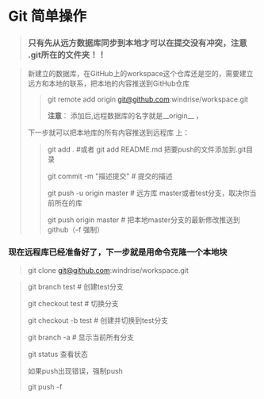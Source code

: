 #  Git 简单操作

> ### 只有先从远方数据库同步到本地才可以在提交没有冲突，注意 .git所在的文件夹！！



> 新建立的数据库，在GitHub上的workspace这个仓库还是空的，需要建立远方和本地的联系，把本地的内容推送到GitHub仓库
>
> > git remote add origin git@github.com:windrise/workspace.git
> >
> > __注意__： 添加后,远程数据库的名字就是__origin__ ，
>
> 下一步就可以把本地库的所有内容推送到远程库 上：
>
> > git add .   #或者 git add README.md   把要push的文件添加到.git目录
> >
> > git commit -m "描述提交"    # 提交的描述
> >
> > git push -u origin master    # 远方库 master或者test分支，取决你当前所在的库
> >
> > git push origin master      # 把本地master分支的最新修改推送到github（-f 强制）

### 现在远程库已经准备好了，下一步就是用命令克隆一个本地块



> git clone git@github.com:windrise/workspace.git



> git branch test   # 创建test分支
>
> git checkout test  # 切换分支
>
> git checkout -b test     # 创建并切换到test分支
>
> git branch -a  # 显示当前所有分支
>
> git status 查看状态
>
> 如果push出现错误，强制push
>
> git push -f 
>
> 